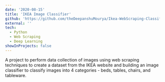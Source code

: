```yaml
---
date: '2020-08-15'
title: 'IKEA Image Classifier'
github: 'https://github.com/theDeepanshuMourya/Ikea-WebScraping-Classification'
external: ''
tech:
  - Python
  - Web Scraping
  - Deep Learning
showInProjects: false
---
```


A project to perform data collection of images using web scraping techniques to create a dataset from the IKEA website and building an image classifier to classify images into 4 categories - beds, tables, chairs, and tableware.
